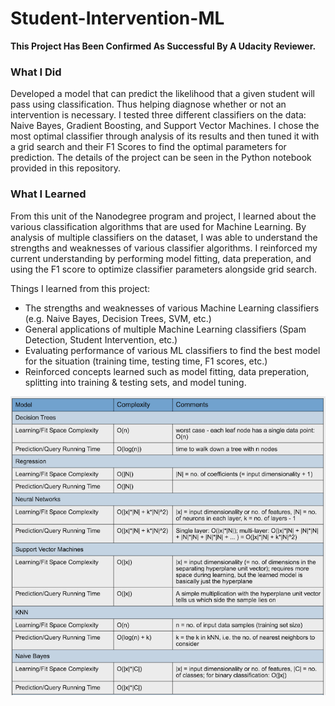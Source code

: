 # Student-Intervention-ML

<b>This Project Has Been Confirmed As Successful By A Udacity Reviewer.</b>

<h3> What I Did </h3>

Developed a model that can predict the likelihood that a given student will pass using classification. Thus helping diagnose whether or not an intervention is necessary. I tested three different classifiers on the data: Naive Bayes, Gradient Boosting, and Support Vector Machines. I chose the most optimal classifier through analysis of its results and then tuned it with a grid search and their F1 Scores to find the optimal parameters for prediction. The details of the project can be seen in the Python notebook provided in this repository.

<h3> What I Learned </h3>

From this unit of the Nanodegree program and project, I learned about the various classification algorithms that are used for Machine Learning. By analysis of multiple classifiers on the dataset, I was able to understand the strengths and weaknesses of various classifier algorithms. I reinforced my current understanding by performing model fitting, data preperation, and using the F1 score to optimize classifier parameters alongside grid search.

Things I learned from this project:

- The strengths and weaknesses of various Machine Learning classifiers (e.g. Naive Bayes, Decision Trees, SVM, etc.)
- General applications of multiple Machine Learning classifiers (Spam Detection, Student Intervention, etc.)
- Evaluating performance of various ML classifiers to find the best model for the situation (training time, testing time, F1 scores, etc.)
- Reinforced concepts learned such as model fitting, data preperation, splitting into training & testing sets, and model tuning. 

![alt text](/ModelComplexities.png "Description goes here")





